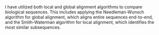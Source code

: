 I have utilized both local and global alignment algorithms to compare biological sequences. This includes applying the Needleman-Wunsch algorithm for global alignment, which aligns entire sequences end-to-end, and the Smith-Waterman algorithm for local alignment, which identifies the most similar subsequences.
